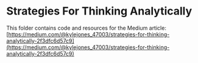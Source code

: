 # Strategies For Thinking Analytically

This folder contains code and resources for the Medium article:
[https://medium.com/@kylejones_47003/strategies-for-thinking-analytically-2f3dfc6d57c9](https://medium.com/@kylejones_47003/strategies-for-thinking-analytically-2f3dfc6d57c9)
